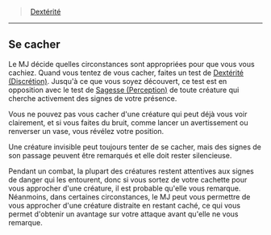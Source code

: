 ﻿> [Dextérité](hd_abilities_dexterity.md)

---

## Se cacher

Le MJ décide quelles circonstances sont appropriées pour que vous vous cachiez. Quand vous tentez de vous cacher, faites un test de [Dextérité (Discrétion)](hd_abilities_dexterity_discretion.md). Jusqu'à ce que vous soyez découvert, ce test est en opposition avec le test de [Sagesse (Perception)](hd_abilities_wisdom_perception.md) de toute créature qui cherche activement des signes de votre présence.

Vous ne pouvez pas vous cacher d'une créature qui peut déjà vous voir clairement, et si vous faites du bruit, comme lancer un avertissement ou renverser un vase, vous révélez votre position.

Une créature invisible peut toujours tenter de se cacher, mais des signes de son passage peuvent être remarqués et elle doit rester silencieuse.

Pendant un combat, la plupart des créatures restent attentives aux signes de danger qui les entourent, donc si vous sortez de votre cachette pour vous approcher d'une créature, il est probable qu'elle vous remarque. Néanmoins, dans certaines circonstances, le MJ peut vous permettre de vous approcher d'une créature distraite en restant caché, ce qui vous permet d'obtenir un avantage sur votre attaque avant qu'elle ne vous remarque.

